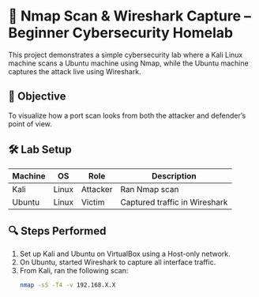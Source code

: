 # 🧪 Nmap Scan & Wireshark Capture – Beginner Cybersecurity Homelab

This project demonstrates a simple cybersecurity lab where a Kali Linux machine scans a Ubuntu machine using Nmap, while the Ubuntu machine captures the attack live using Wireshark.

## 🎯 Objective

To visualize how a port scan looks from both the attacker and defender’s point of view.

## 🛠️ Lab Setup

| Machine  | OS     | Role     | Description             |
|----------|--------|----------|--------------------------|
| Kali     | Linux  | Attacker | Ran Nmap scan            |
| Ubuntu   | Linux  | Victim   | Captured traffic in Wireshark |

## 🔍 Steps Performed

1. Set up Kali and Ubuntu on VirtualBox using a Host-only network.
2. On Ubuntu, started Wireshark to capture all interface traffic.
3. From Kali, ran the following scan:
   ```bash
   nmap -sS -T4 -v 192.168.X.X
